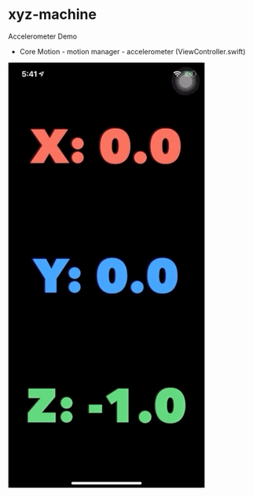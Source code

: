 # xyz-machine
Accelerometer Demo

- Core Motion - motion manager - accelerometer (ViewController.swift)

<img src="Screenshot.gif" width=400>

